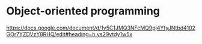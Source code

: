 Object-oriented programming
==========================

https://docs.google.com/document/d/1v5C1JMQ3NFcMQ9pj4YtyJNtbd4102GOr7YZDVzY8RHQ/edit#heading=h.ys29vtdy1w5x
